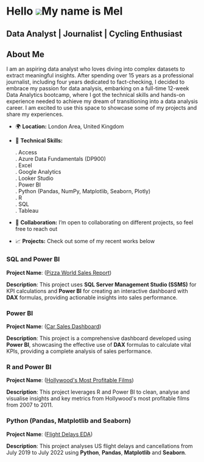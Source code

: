 Hello ![](https://user-images.githubusercontent.com/18350557/176309783-0785949b-9127-417c-8b55-ab5a4333674e.gif)My name is Mel
===========================================================================================================================

Data Analyst | Journalist | Cycling Enthusiast 
----------------------------------------------

## About Me  

I am an aspiring data analyst who loves diving into complex datasets to extract meaningful insights. After spending over 15 years as a professional journalist, including four years dedicated to fact-checking, I decided to embrace my passion for data analysis, embarking on a full-time 12-week Data Analytics bootcamp, where I got the technical skills and hands-on experience needed to achieve my dream of transitioning into a data analysis career. I am excited to use this space to showcase some of my projects and share my experiences.

* 🌍 **Location:** London Area, United Kingdom

* 🧠 **Technical Skills:**
  
  . Access  
  . Azure Data Fundamentals (DP900)  
  . Excel  
  . Google Analytics  
  . Looker Studio  
  . Power BI  
  . Python (Pandas, NumPy, Matplotlib, Seaborn, Plotly)  
  . R  
  . SQL  
  . Tableau  

* 🤝 **Collaboration:** I’m open to collaborating on different projects, so feel free to reach out

* 📈 **Projects:** Check out some of my recent works below

### SQL and Power BI
  
**Project Name**: ([Pizza World Sales Report](https://github.com/datamachia/pizzaworld))  

**Description**: This project uses **SQL Server Management Studio (SSMS)** for KPI calculations and **Power BI** for creating an interactive dashboard with **DAX** formulas, providing actionable insights into sales performance. 

### Power BI
  
**Project Name**: ([Car Sales Dashboard](https://github.com/datamachia/carsalesdashboard))  

**Description**: This project is a comprehensive dashboard developed using **Power BI**, showcasing the effective use of **DAX** formulas to calculate vital KPIs, providing a complete analysis of sales performance. 

### R and Power BI
  
**Project Name**: ([Hollywood's Most Profitable Films](https://github.com/datamachia/mostprofitablefilms))  

**Description**: This project leverages R and Power BI to clean, analyse and visualise insights and key metrics from Hollywood's most profitable films from 2007 to 2011. 

### Python (Pandas, Matplotlib and Seaborn)
  
**Project Name**: ([Flight Delays EDA](https://github.com/datamachia/flightdelayseda))  

**Description**: This project analyses US flight delays and cancellations from July 2019 to July 2022 using **Python**, **Pandas**, **Matplotlib** and **Seaborn**. 
